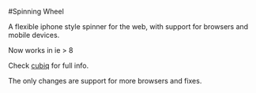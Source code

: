 #Spinning Wheel

A flexible iphone style spinner for the web, with support for browsers and mobile devices.

Now works in ie > 8

Check [cubiq](http://cubiq.org/spinning-wheel-on-webkit-for-iphone-ipod-touch/11) for full info.

The only changes are support for more browsers and fixes.
